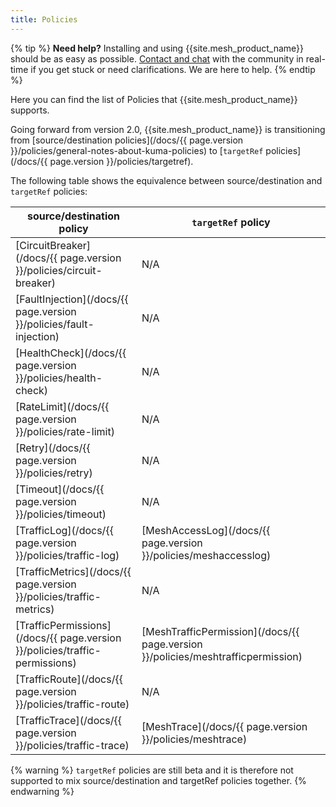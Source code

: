 ```yaml
---
title: Policies
---
```


{% tip %}
**Need help?** Installing and using {{site.mesh_product_name}} should be as easy as
possible. [Contact and chat](/community) with the community in real-time if you get stuck or need clarifications. We are
here to help.
{% endtip %}

Here you can find the list of Policies that {{site.mesh_product_name}} supports.

Going forward from version 2.0, {{site.mesh_product_name}} is transitioning from [source/destination policies](/docs/{{ page.version }}/policies/general-notes-about-kuma-policies) to [`targetRef` policies](/docs/{{ page.version }}/policies/targetref).

The following table shows the equivalence between source/destination and `targetRef` policies:

| source/destination policy                                                   | `targetRef` policy                                                               |
|-----------------------------------------------------------------------------|----------------------------------------------------------------------------------|
| [CircuitBreaker](/docs/{{ page.version }}/policies/circuit-breaker)         | N/A                                                                              |
| [FaultInjection](/docs/{{ page.version }}/policies/fault-injection)         | N/A                                                                              |
| [HealthCheck](/docs/{{ page.version }}/policies/health-check)               | N/A                                                                              |
| [RateLimit](/docs/{{ page.version }}/policies/rate-limit)                   | N/A                                                                              |
| [Retry](/docs/{{ page.version }}/policies/retry)                            | N/A                                                                              |
| [Timeout](/docs/{{ page.version }}/policies/timeout)                        | N/A                                                                              |
| [TrafficLog](/docs/{{ page.version }}/policies/traffic-log)                 | [MeshAccessLog](/docs/{{ page.version }}/policies/meshaccesslog)                 |
| [TrafficMetrics](/docs/{{ page.version }}/policies/traffic-metrics)         | N/A                                                                              |
| [TrafficPermissions](/docs/{{ page.version }}/policies/traffic-permissions) | [MeshTrafficPermission](/docs/{{ page.version }}/policies/meshtrafficpermission) |
| [TrafficRoute](/docs/{{ page.version }}/policies/traffic-route)             | N/A                                                                              |
| [TrafficTrace](/docs/{{ page.version }}/policies/traffic-trace)             | [MeshTrace](/docs/{{ page.version }}/policies/meshtrace)                         |

{% warning %}
`targetRef` policies are still beta and it is therefore not supported to mix source/destination and targetRef policies
together.
{% endwarning %}
